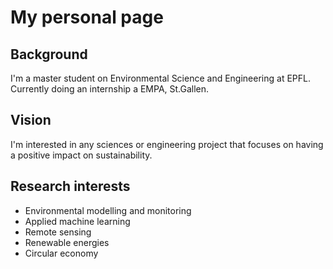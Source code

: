 # My personal page

## Background

I'm a master student on Environmental Science and Engineering at EPFL. Currently doing an internship a EMPA, St.Gallen.


## Vision

I'm interested in any sciences or engineering project that focuses on having a positive impact on sustainability.


## Research interests

- Environmental modelling and monitoring
- Applied machine learning
- Remote sensing
- Renewable energies
- Circular economy 

